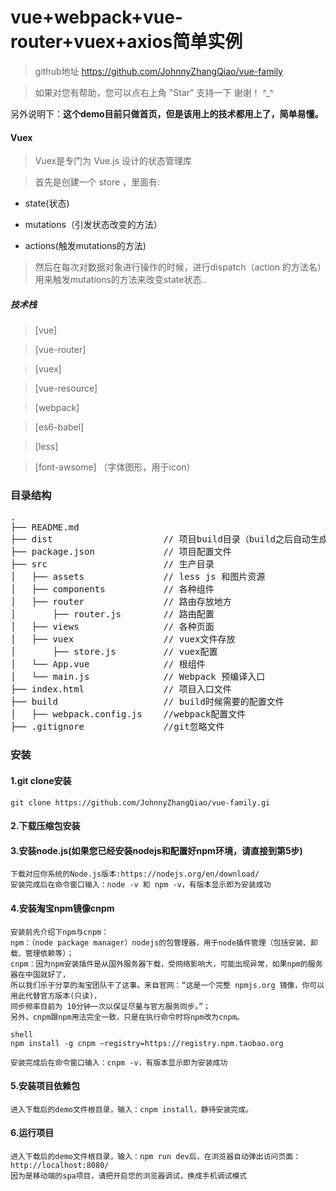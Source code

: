 # vue+webpack+vue-router+vuex+axios简单实例
  
> github地址 https://github.com/JohnnyZhangQiao/vue-family

> 如果对您有帮助，您可以点右上角 "Star" 支持一下 谢谢！ ^_^  
  
  
  另外说明下：**这个demo目前只做首页，但是该用上的技术都用上了，简单易懂。**



#### Vuex  

> Vuex是专门为 Vue.js 设计的状态管理库   

> 首先是创建一个 store ，里面有:  

- state(状态)

- mutations（引发状态改变的方法）

- actions(触发mutations的方法)

>然后在每次对数据对象进行操作的时候，进行dispatch（action 的方法名）用来触发mutations的方法来改变state状态..   


##### 技术栈

> [vue]

> [vue-router]

> [vuex]  

> [vue-resource]

> [webpack]

> [es6-babel]

> [less]

> [font-awsome] （字体图形，用于icon）


### 目录结构
<pre>
.
├── README.md           
├── dist                     // 项目build目录（build之后自动生成）
├── package.json             // 项目配置文件
├── src                      // 生产目录
│   ├── assets               // less js 和图片资源
│   ├── components           // 各种组件
│   ├── router               // 路由存放地方
│       ├── router.js        // 路由配置
│   ├── views                // 各种页面
│   ├── vuex                 // vuex文件存放
│       ├── store.js         // vuex配置
│   └── App.vue              // 根组件
│   └── main.js              // Webpack 预编译入口         
├── index.html               // 项目入口文件
├── build                    // build时候需要的配置文件
│   ├── webpack.config.js    //webpack配置文件
├── .gitignore               //git忽略文件
</pre>


### 安装

#### 1.git clone安装
```shell
git clone https://github.com/JohnnyZhangQiao/vue-family.gi
```

#### 2.下载压缩包安装


#### 3.安装node.js(如果您已经安装nodejs和配置好npm环境，请直接到第5步)
```
下载对应你系统的Node.js版本:https://nodejs.org/en/download/
安装完成后在命令窗口输入：node -v 和 npm -v，有版本显示即为安装成功
```


#### 4.安装淘宝npm镜像cnpm
```
安装前先介绍下npm与cnpm：
npm：（node package manager）nodejs的包管理器，用于node插件管理（包括安装、卸载、管理依赖等）；
cnpm：因为npm安装插件是从国外服务器下载，受网络影响大，可能出现异常，如果npm的服务器在中国就好了，
所以我们乐于分享的淘宝团队干了这事。来自官网：“这是一个完整 npmjs.org 镜像，你可以用此代替官方版本(只读)，
同步频率目前为 10分钟一次以保证尽量与官方服务同步。”；
另外，cnpm跟npm用法完全一致，只是在执行命令时将npm改为cnpm。

shell
npm install -g cnpm –registry=https://registry.npm.taobao.org

安装完成后在命令窗口输入：cnpm -v，有版本显示即为安装成功
```


#### 5.安装项目依赖包
```
进入下载后的demo文件根目录，输入：cnpm install，静待安装完成。
```


#### 6.运行项目
```
进入下载后的demo文件根目录，输入：npm run dev后，在浏览器自动弹出访问页面：http://localhost:8080/
因为是移动端的spa项目，请把开启您的浏览器调试，换成手机调试模式
```
